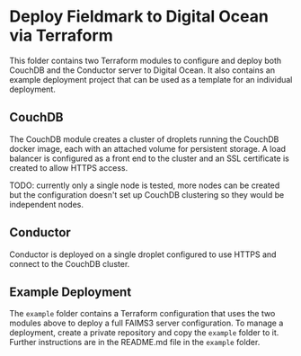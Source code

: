 # Deploy Fieldmark to Digital Ocean via Terraform

This folder contains two Terraform modules to configure and deploy both CouchDB
and the Conductor server to Digital Ocean. It also contains an example deployment
project that can be used as a template for an individual deployment.

## CouchDB

The CouchDB module creates a cluster of droplets running the CouchDB docker image, each
with an attached volume for persistent storage. A load balancer is configured as a front
end to the cluster and an SSL certificate is created to allow HTTPS access.

TODO: currently only a single node is tested, more nodes can be created but the configuration
doesn't set up CouchDB clustering so they would be independent nodes.

## Conductor

Conductor is deployed on a single droplet configured to use HTTPS and connect to the CouchDB
cluster.

## Example Deployment

The `example` folder contains a Terraform configuration that uses the two modules
above to deploy a full FAIMS3 server configuration. To manage a deployment, create
a private repository and copy the `example` folder to it. Further instructions
are in the README.md file in the `example` folder.
